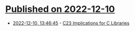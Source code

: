 # [Published on 2022-12-10](index.md)

* [2022-12-10, 13:46:45](https://news.ycombinator.com/item?id=33932562) - [C23 Implications for C Libraries](https://gustedt.gitlabpages.inria.fr/c23-library/)
